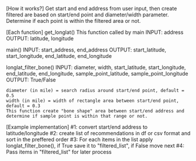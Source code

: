 [How it works?]
 Get start and end address from user input, then create filtered are based on start/end point and diameter/width parameter.
 Determine if each point is within the filtered area or not.

[Each function]
  get_longlat()
    This function called by main
  	INPUT: address
  	OUTPUT: latitude, longitude

  main()
    INPUT: start_address, end_address
    OUTPUT: start_latitude, start_longitude, end_latitude, end_longitude

  longlat_filter_bone()
    INPUT: diameter, width, start_latitude, start_longitude, end_latitude, end_longitude, sample_point_latitude, sample_point_longitude
    OUTPUT: True/False

    diameter (in mile) = search radius around start/end point, default = 0.5
    width (in mile) = width of rectangle area between start/end point, default = 0.3
    This function create "bone shape" area between start/end address and determine if sample point is within that range or not.

[Example implementation]
	#1: convert start/end address to latitude/longitude 
	#2: create list of recommendations in df or csv format and sort in the preffered order
	#3: For each items in the list apply longlat_filter_bone(), if True save it to "filtered_list", if False move next
	#4: Pass items in "filtered_list" for later process
